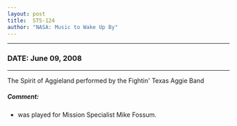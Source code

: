 ```yaml
---
layout: post
title:  STS-124
author: "NASA: Music to Wake Up By"
---
```


----
### DATE: June 09, 2008
----
The Spirit of Aggieland performed by the Fightin' Texas Aggie Band

##### Comment:
* was played for Mission Specialist Mike Fossum.

